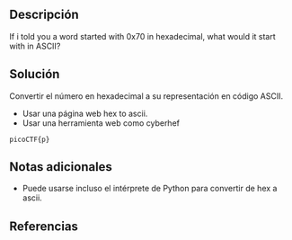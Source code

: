 ## Descripción
If i told you a word started with 0x70 in hexadecimal, what would it start with in ASCII?

## Solución
Convertir el número en hexadecimal a su representación en código ASCII.
- Usar una página web hex to ascii.
- Usar una herramienta web como cyberhef
```
picoCTF{p}
```

## Notas adicionales
- Puede usarse incluso el intérprete de Python para convertir de hex a ascii.

## Referencias
